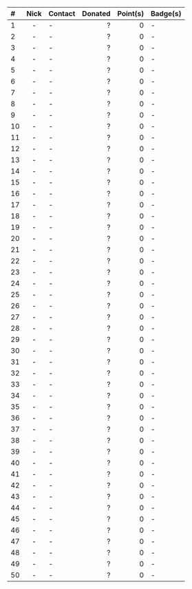 | # | Nick | Contact | Donated | Point(s)  | Badge(s)  |
|:---|:---:|---|---:|---:|---|
| 1 | - | - | ? | 0 | - |
| 2 | - | - | ? | 0 | - |
| 3 | - | - | ? | 0 | - |
| 4 | - | - | ? | 0 | - |
| 5 | - | - | ? | 0 | - |
| 6 | - | - | ? | 0 | - |
| 7 | - | - | ? | 0 | - |
| 8 | - | - | ? | 0 | - |
| 9 | - | - | ? | 0 | - |
| 10 | - | - | ? | 0 | - |
| 11 | - | - | ? | 0 | - |
| 12 | - | - | ? | 0 | - |
| 13 | - | - | ? | 0 | - |
| 14 | - | - | ? | 0 | - |
| 15 | - | - | ? | 0 | - |
| 16 | - | - | ? | 0 | - |
| 17 | - | - | ? | 0 | - |
| 18 | - | - | ? | 0 | - |
| 19 | - | - | ? | 0 | - |
| 20 | - | - | ? | 0 | - |
| 21 | - | - | ? | 0 | - |
| 22 | - | - | ? | 0 | - |
| 23 | - | - | ? | 0 | - |
| 24 | - | - | ? | 0 | - |
| 25 | - | - | ? | 0 | - |
| 26 | - | - | ? | 0 | - |
| 27 | - | - | ? | 0 | - |
| 28 | - | - | ? | 0 | - |
| 29 | - | - | ? | 0 | - |
| 30 | - | - | ? | 0 | - |
| 31 | - | - | ? | 0 | - |
| 32 | - | - | ? | 0 | - |
| 33 | - | - | ? | 0 | - |
| 34 | - | - | ? | 0 | - |
| 35 | - | - | ? | 0 | - |
| 36 | - | - | ? | 0 | - |
| 37 | - | - | ? | 0 | - |
| 38 | - | - | ? | 0 | - |
| 39 | - | - | ? | 0 | - |
| 40 | - | - | ? | 0 | - |
| 41 | - | - | ? | 0 | - |
| 42 | - | - | ? | 0 | - |
| 43 | - | - | ? | 0 | - |
| 44 | - | - | ? | 0 | - |
| 45 | - | - | ? | 0 | - |
| 46 | - | - | ? | 0 | - |
| 47 | - | - | ? | 0 | - |
| 48 | - | - | ? | 0 | - |
| 49 | - | - | ? | 0 | - |
| 50 | - | - | ? | 0 | - |
